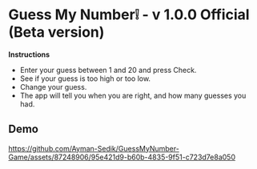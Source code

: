 # Guess My Number❕ - v 1.0.0 Official (Beta version)
**Instructions**
- Enter your guess between 1 and 20 and press Check.
- See if your guess is too high or too low.
- Change your guess.
- The app will tell you when you are right, and how many guesses you had.

## Demo
https://github.com/Ayman-Sedik/GuessMyNumber-Game/assets/87248906/95e421d9-b60b-4835-9f51-c723d7e8a050


